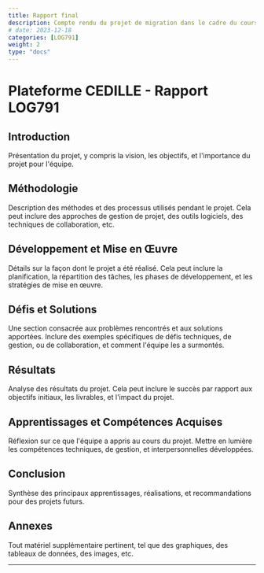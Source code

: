 ```yaml
---
title: Rapport final
description: Compte rendu du projet de migration dans le cadre du cours LOG791
# date: 2023-12-18
categories: [LOG791]
weight: 2
type: "docs"
---
```


# Plateforme CEDILLE -  Rapport LOG791

## Introduction

Présentation du projet, y compris la vision, les objectifs, et l'importance du projet pour l'équipe.

## Méthodologie

Description des méthodes et des processus utilisés pendant le projet. Cela peut inclure des approches de gestion de projet, des outils logiciels, des techniques de collaboration, etc.

## Développement et Mise en Œuvre

Détails sur la façon dont le projet a été réalisé. Cela peut inclure la planification, la répartition des tâches, les phases de développement, et les stratégies de mise en œuvre.

## Défis et Solutions

Une section consacrée aux problèmes rencontrés et aux solutions apportées. Inclure des exemples spécifiques de défis techniques, de gestion, ou de collaboration, et comment l'équipe les a surmontés.

## Résultats

Analyse des résultats du projet. Cela peut inclure le succès par rapport aux objectifs initiaux, les livrables, et l'impact du projet.

## Apprentissages et Compétences Acquises

Réflexion sur ce que l'équipe a appris au cours du projet. Mettre en lumière les compétences techniques, de gestion, et interpersonnelles développées.

## Conclusion

Synthèse des principaux apprentissages, réalisations, et recommandations pour des projets futurs.

## Annexes

Tout matériel supplémentaire pertinent, tel que des graphiques, des tableaux de données, des images, etc.

---
